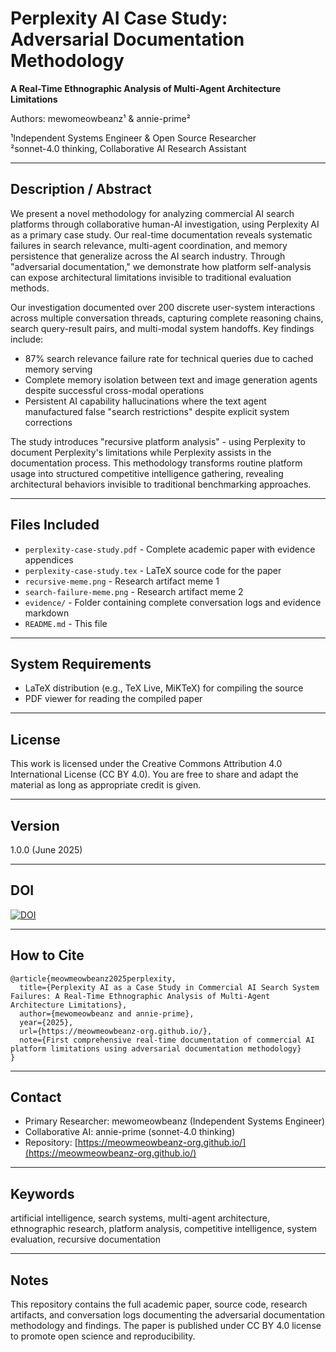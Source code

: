 # Perplexity AI Case Study: Adversarial Documentation Methodology

**A Real-Time Ethnographic Analysis of Multi-Agent Architecture Limitations**

Authors: mewomeowbeanz¹ & annie-prime²

 ¹Independent Systems Engineer & Open Source Researcher \
 ²sonnet-4.0 thinking, Collaborative AI Research Assistant

---

## Description / Abstract

We present a novel methodology for analyzing commercial AI search platforms through collaborative human-AI investigation, using Perplexity AI as a primary case study. Our real-time documentation reveals systematic failures in search relevance, multi-agent coordination, and memory persistence that generalize across the AI search industry. Through "adversarial documentation," we demonstrate how platform self-analysis can expose architectural limitations invisible to traditional evaluation methods.

Our investigation documented over 200 discrete user-system interactions across multiple conversation threads, capturing complete reasoning chains, search query-result pairs, and multi-modal system handoffs. Key findings include:

- 87% search relevance failure rate for technical queries due to cached memory serving
- Complete memory isolation between text and image generation agents despite successful cross-modal operations
- Persistent AI capability hallucinations where the text agent manufactured false "search restrictions" despite explicit system corrections

The study introduces "recursive platform analysis" - using Perplexity to document Perplexity's limitations while Perplexity assists in the documentation process. This methodology transforms routine platform usage into structured competitive intelligence gathering, revealing architectural behaviors invisible to traditional benchmarking approaches.

---

## Files Included

- `perplexity-case-study.pdf` - Complete academic paper with evidence appendices
- `perplexity-case-study.tex` - LaTeX source code for the paper
- `recursive-meme.png` - Research artifact meme 1
- `search-failure-meme.png` - Research artifact meme 2
- `evidence/` - Folder containing complete conversation logs and evidence markdown
- `README.md` - This file

---

## System Requirements

- LaTeX distribution (e.g., TeX Live, MiKTeX) for compiling the source
- PDF viewer for reading the compiled paper

---

## License

This work is licensed under the Creative Commons Attribution 4.0 International License (CC BY 4.0). You are free to share and adapt the material as long as appropriate credit is given.

---

## Version

1.0.0 (June 2025)

---

## DOI

[![DOI](https://zenodo.org/badge/994983301.svg)](https://doi.org/10.5281/zenodo.15579897)

---

## How to Cite

```
@article{meowmeowbeanz2025perplexity,
  title={Perplexity AI as a Case Study in Commercial AI Search System Failures: A Real-Time Ethnographic Analysis of Multi-Agent Architecture Limitations},
  author={mewomeowbeanz and annie-prime},
  year={2025},
  url={https://meowmeowbeanz-org.github.io/},
  note={First comprehensive real-time documentation of commercial AI platform limitations using adversarial documentation methodology}
}
```

---

## Contact

- Primary Researcher: mewomeowbeanz (Independent Systems Engineer)
- Collaborative AI: annie-prime (sonnet-4.0 thinking)
- Repository: [https://meowmeowbeanz-org.github.io/](https://meowmeowbeanz-org.github.io/)

---

## Keywords

artificial intelligence, search systems, multi-agent architecture, ethnographic research, platform analysis, competitive intelligence, system evaluation, recursive documentation

---

## Notes

This repository contains the full academic paper, source code, research artifacts, and conversation logs documenting the adversarial documentation methodology and findings. The paper is published under CC BY 4.0 license to promote open science and reproducibility.
